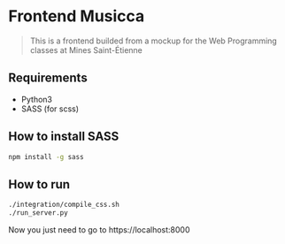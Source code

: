 # Frontend Musicca
> This is a frontend builded from a mockup for the Web Programming classes at Mines Saint-Étienne

## Requirements
- Python3
- SASS (for scss)

## How to install SASS
```bash
npm install -g sass
```

## How to run

```bash
./integration/compile_css.sh
./run_server.py
```

Now you just need to go to https://localhost:8000
